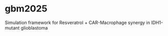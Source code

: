 # gbm2025
Simulation framework for Resveratrol + CAR-Macrophage synergy in IDH1-mutant glioblastoma
